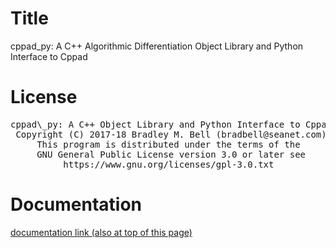 # Title
cppad\_py: A C++ Algorithmic Differentiation Object Library and Python Interface to Cppad

# License
<pre>
cppad\_py: A C++ Object Library and Python Interface to Cppad
 Copyright (C) 2017-18 Bradley M. Bell (bradbell@seanet.com)
     This program is distributed under the terms of the
     GNU General Public License version 3.0 or later see
          https://www.gnu.org/licenses/gpl-3.0.txt
</pre>

# Documentation
[documentation link (also at top of this page)](
	https://bradbell.github.io/cppad_py/doc/index.html
)
